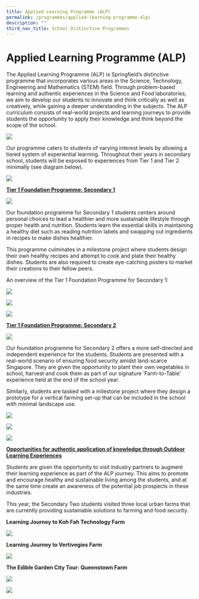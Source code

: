 ```yaml
---
title: Applied Learning Programme (ALP)
permalink: /programmes/applied-learning-programme-alp/
description: ""
third_nav_title: School Distinctive Programmes
---
```

# **Applied Learning Programme (ALP)**

The Applied Learning Programme (ALP) is Springfield’s distinctive programme that incorporates various areas in the Science, Technology, Engineering and Mathematics (STEM) field. Through problem-based learning and authentic experiences in the Science and Food laboratories, we aim to develop our students to innovate and think critically as well as creatively, while gaining a deeper understanding in the subjects. The ALP curriculum consists of real-world projects and learning journeys to provide students the opportunity to apply their knowledge and think beyond the scope of the school.

![](/images/ALP1.png)

Our programme caters to students of varying interest levels by allowing a tiered system of experiential learning. Throughout their years in secondary school, students will be exposed to experiences from Tier 1 and Tier 2 minimally (see diagram below).

![](/images/ALP2.png)

**<u>Tier 1 Foundation Programme: Secondary 1</u>**

![](/images/ALP3.png)

Our foundation programme for Secondary 1 students centers around personal choices to lead a healthier and more sustainable lifestyle through proper health and nutrition. Students learn the essential skills in maintaining a healthy diet such as reading nutrition labels and swapping out ingredients in recipes to make dishes healthier.

This programme culminates in a milestone project where students design their own healthy recipes and attempt to cook and plate their healthy dishes. Students are also required to create eye-catching posters to market their creations to their fellow peers.

An  overview of the Tier 1 Foundation Programme for Secondary 1:

![](/images/ALPTable1.png)

![](/images/ALP%20table%202.png)

![](/images/ALP%20table%203.png)


**<u>Tier 1 Foundation Programme: Secondary 2</u>**

![](/images/ALP10.png)

Our  foundation programme for Secondary 2 offers a more self-directed and independent experience for the students. Students are presented with a real-world scenario of ensuring food security amidst land-scarce Singapore. They are given the opportunity to plant their own vegetables in school,  harvest and cook them as part of our signature ‘Farm-to-Table’ experience held at the end of the school year. 

Similarly, students are tasked with a milestone project where they design a prototype for a vertical farming set-up that can be included in the school with minimal landscape use.

![](/images/ALP%20table%204.png)

![](/images/ALP%20table%205.png)

![](/images/ALP%20table%206.png)


<u>**Opportunities for authentic application of knowledge through Outdoor Learning Experiences**</u>

Students are  given the opportunity to visit industry partners to augment their learning experience as part of the ALP journey. This aims to promote and  encourage healthy and sustainable living among the students, and at the same time create an  awareness of the potential job prospects in these industries.

This year, the Secondary Two students visited three local urban farms that are currently providing sustainable solutions to farming and food security.

**Learning Journey to Koh Fah Technology Farm**

![](/images/alp%20table%207.png)

**Learning Journey to Vertivegies Farm**

![](/images/alp%20table%208.png)

**The Edible Garden City Tour: Queenstown Farm**

![](/images/alp%20table%209.png)

![](/images/alp%20table%2010.png)